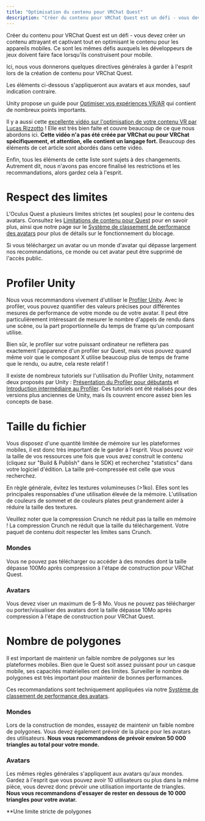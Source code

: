 ```yaml
---
title: "Optimisation du contenu pour VRChat Quest"
description: "Créer du contenu pour VRChat Quest est un défi - vous devez créer un contenu attrayant et captivant tout en optimisant le contenu pour les appareils mobiles. Voici quelques lignes directrices générales à garder à l'esprit lors de la création de contenu pour VRChat Quest."
---
```


Créer du contenu pour VRChat Quest est un défi - vous devez créer un contenu attrayant et captivant tout en optimisant le contenu pour les appareils mobiles. Ce sont les mêmes défis auxquels les développeurs de jeux doivent faire face lorsqu'ils construisent pour mobile.

Ici, nous vous donnerons quelques directives générales à garder à l'esprit lors de la création de contenu pour VRChat Quest.

Les éléments ci-dessous s'appliqueront aux avatars et aux mondes, sauf indication contraire.

Unity propose un guide pour [Optimiser vos expériences VR/AR](https://learn.unity.com/tutorial/optimizing-your-vr-ar-experiences) qui contient de nombreux points importants.

Il y a aussi cette [excellente vidéo sur l'optimisation de votre contenu VR par Lucas Rizzotto](https://www.youtube.com/watch?v=w0n4fuC4fNU) ! Elle est très bien faite et couvre beaucoup de ce que nous abordons ici. **Cette vidéo n'a pas été créée par VRChat ou pour VRChat spécifiquement, et attention, elle contient un langage fort.** Beaucoup des éléments de cet article sont abordés dans cette vidéo.

Enfin, tous les éléments de cette liste sont sujets à des changements. Autrement dit, nous n'avons pas encore finalisé les restrictions et les recommandations, alors gardez cela à l'esprit.

# Respect des limites
L'Oculus Quest a plusieurs limites strictes (et souples) pour le contenu des avatars. Consultez les [Limitations de contenu pour Quest](/platforms/android/quest-content-limitations) pour en savoir plus, ainsi que notre page sur le [Système de classement de performance des avatars](/avatars/avatar-performance-ranking-system) pour plus de détails sur le fonctionnement du blocage.

Si vous téléchargez un avatar ou un monde d'avatar qui dépasse largement nos recommandations, ce monde ou cet avatar peut être supprimé de l'accès public.

# Profiler Unity
Nous vous recommandons vivement d'utiliser le [Profiler Unity](https://docs.unity3d.com/Manual/Profiler.html). Avec le profiler, vous pouvez quantifier des valeurs précises pour différentes mesures de performance de votre monde ou de votre avatar. Il peut être particulièrement intéressant de mesurer le nombre d'appels de rendu dans une scène, ou la part proportionnelle du temps de frame qu'un composant utilise.

Bien sûr, le profiler sur votre puissant ordinateur ne reflétera pas exactement l'apparence d'un profiler sur Quest, mais vous pouvez quand même voir que le composant X utilise beaucoup plus de temps de frame que le rendu, ou autre, cela reste relatif !

Il existe de nombreux tutoriels sur l'utilisation du Profiler Unity, notamment deux proposés par Unity : [Présentation du Profiler pour débutants](https://unity3d.com/learn/tutorials/topics/interface-essentials/profiler-overview-beginners) et [Introduction intermédiaire au Profiler](https://unity3d.com/learn/tutorials/topics/interface-essentials/introduction-profiler). Ces tutoriels ont été réalisés pour des versions plus anciennes de Unity, mais ils couvrent encore assez bien les concepts de base.

# Taille du fichier
Vous disposez d'une quantité limitée de mémoire sur les plateformes mobiles, il est donc très important de le garder à l'esprit. Vous pouvez voir la taille de vos ressources une fois que vous avez construit le contenu (cliquez sur "Build & Publish" dans le SDK) et recherchez "statistics" dans votre logiciel d'édition. La taille pré-compressée est celle que vous recherchez.

En règle générale, évitez les textures volumineuses (>1ko). Elles sont les principales responsables d'une utilisation élevée de la mémoire. L'utilisation de couleurs de sommet et de couleurs plates peut grandement aider à réduire la taille des textures.

Veuillez noter que la compression Crunch ne réduit pas la taille en mémoire ! La compression Crunch ne réduit que la taille du téléchargement. Votre paquet de contenu doit respecter les limites sans Crunch.

### Mondes

Vous ne pouvez pas télécharger ou accéder à des mondes dont la taille dépasse 100Mo après compression à l'étape de construction pour VRChat Quest.

### Avatars

Vous devez viser un maximum de 5-8 Mo. Vous ne pouvez pas télécharger ou porter/visualiser des avatars dont la taille dépasse 10Mo après compression à l'étape de construction pour VRChat Quest.

# Nombre de polygones
Il est important de maintenir un faible nombre de polygones sur les plateformes mobiles. Bien que le Quest soit assez puissant pour un casque mobile, ses capacités matérielles ont des limites. Surveiller le nombre de polygones est très important pour maintenir de bonnes performances.

Ces recommandations sont techniquement appliquées via notre [Système de classement de performance des avatars](/avatars/avatar-performance-ranking-system).

### Mondes

Lors de la construction de mondes, essayez de maintenir un faible nombre de polygones. Vous devez également prévoir de la place pour les avatars des utilisateurs. **Nous vous recommandons de prévoir environ 50 000 triangles au total pour votre monde.**

### Avatars

Les mêmes règles générales s'appliquent aux avatars qu'aux mondes. Gardez à l'esprit que vous pouvez avoir 10 utilisateurs ou plus dans la même pièce, vous devrez donc prévoir une utilisation importante de triangles. **Nous vous recommandons d'essayer de rester en dessous de 10 000 triangles pour votre avatar.**

**Une limite stricte de polygones